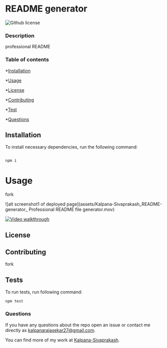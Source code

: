 # README generator
  ![Github license](https://img.shield.io/badge/MIT-blue.svg)

  ### Description

  professional README

  ### Table of contents

  *[Installation](#installation)

  *[Usage](#usage)
  
  *[License](#license)

  *[Contributing](#contributing)

  *[Test](#tests)

  *[Questions](#questions) 

## Installation

  To install necessary dependencies, run the following command:

  ```

  npm i

  ```

  # Usage

  fork

  ![alt screenshot1 of deployed page](assets/Kalpana-Sivaprakash_README-generator_ Professional README file generator.mov)

  [![Video walkthrough]({image-url})](../assets/Kalpana-Sivaprakash_README-generator_%20Professional%20README%20file%20generator.webm "Link Title")
  

  ## License

  ## Contributing

  fork

  ## Tests

  To run tests, run following command:

  ```
  npm test
  ```

  ### Questions

  If you have any questions about the repo open an issue or contact me directly as kalpanarajasekar27@gmail.com.

  You can find more of my work at [Kalpana-Sivaprakash](https://github.com/Kalpana-Sivaprakash).

